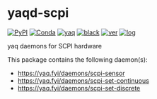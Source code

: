 # yaqd-scpi

[![PyPI](https://img.shields.io/pypi/v/yaqd-scpi)](https://pypi.org/project/yaqd-scpi)
[![Conda](https://img.shields.io/conda/vn/conda-forge/yaqd-scpi)](https://anaconda.org/conda-forge/yaqd-scpi)
[![yaq](https://img.shields.io/badge/framework-yaq-orange)](https://yaq.fyi/)
[![black](https://img.shields.io/badge/code--style-black-black)](https://black.readthedocs.io/)
[![ver](https://img.shields.io/badge/calver-YYYY.0M.MICRO-blue)](https://calver.org/)
[![log](https://img.shields.io/badge/change-log-informational)](https://gitlab.com/yaq/yaqd-scpi/-/blob/master/CHANGELOG.md)

yaq daemons for SCPI hardware

This package contains the following daemon(s):

- https://yaq.fyi/daemons/scpi-sensor
- https://yaq.fyi/daemons/scpi-set-continuous
- https://yaq.fyi/daemons/scpi-set-discrete

